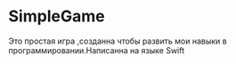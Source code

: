 # SimpleGame
Это простая игра ,созданна чтобы развить мои навыки в программировании.Написанна на языке Swift
